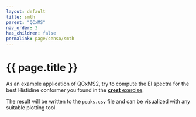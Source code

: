 ```yaml
---
layout: default
title: smth
parent: "QCxMS"
nav_order: 3
has_children: false
permalink: page/censo/smth
---
```


# {{ page.title }}

As an example application of QCxMS2, try to compute the EI spectra for the best Histidine conformer you found in the [**crest** exercise](page/crest/ensemble).

The result will be written to the `peaks.csv` file and can be visualized with any suitable plotting tool.
